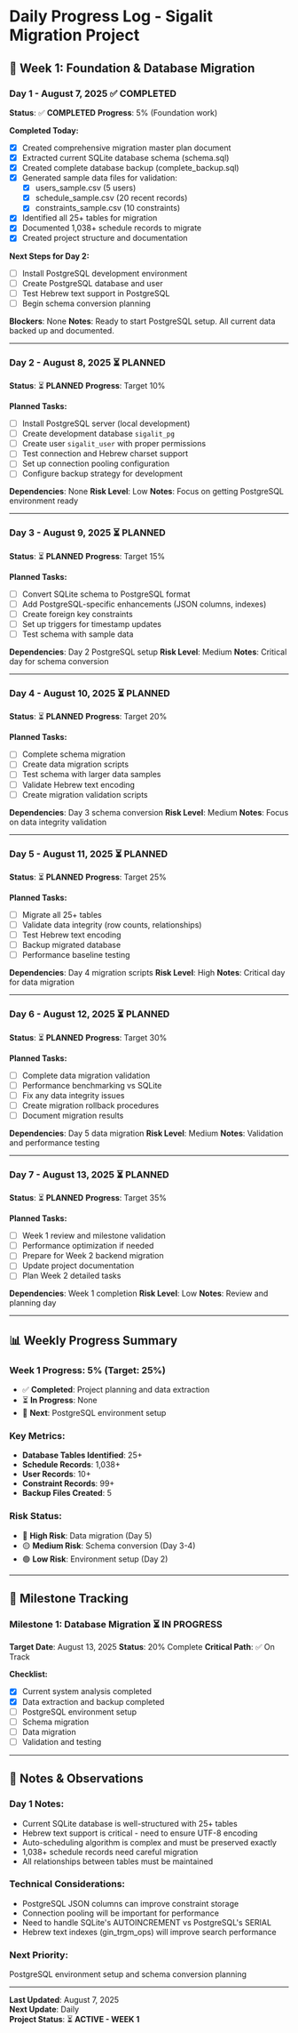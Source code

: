 # Daily Progress Log - Sigalit Migration Project

## 📅 **Week 1: Foundation & Database Migration**

### **Day 1 - August 7, 2025** ✅ **COMPLETED**
**Status**: ✅ **COMPLETED**
**Progress**: 5% (Foundation work)

**Completed Today:**
- [x] Created comprehensive migration master plan document
- [x] Extracted current SQLite database schema (schema.sql)
- [x] Created complete database backup (complete_backup.sql)
- [x] Generated sample data files for validation:
  - [x] users_sample.csv (5 users)
  - [x] schedule_sample.csv (20 recent records)
  - [x] constraints_sample.csv (10 constraints)
- [x] Identified all 25+ tables for migration
- [x] Documented 1,038+ schedule records to migrate
- [x] Created project structure and documentation

**Next Steps for Day 2:**
- [ ] Install PostgreSQL development environment
- [ ] Create PostgreSQL database and user
- [ ] Test Hebrew text support in PostgreSQL
- [ ] Begin schema conversion planning

**Blockers**: None
**Notes**: Ready to start PostgreSQL setup. All current data backed up and documented.

---

### **Day 2 - August 8, 2025** ⏳ **PLANNED**
**Status**: ⏳ **PLANNED**
**Progress**: Target 10%

**Planned Tasks:**
- [ ] Install PostgreSQL server (local development)
- [ ] Create development database `sigalit_pg`
- [ ] Create user `sigalit_user` with proper permissions
- [ ] Test connection and Hebrew charset support
- [ ] Set up connection pooling configuration
- [ ] Configure backup strategy for development

**Dependencies**: None
**Risk Level**: Low
**Notes**: Focus on getting PostgreSQL environment ready

---

### **Day 3 - August 9, 2025** ⏳ **PLANNED**
**Status**: ⏳ **PLANNED**
**Progress**: Target 15%

**Planned Tasks:**
- [ ] Convert SQLite schema to PostgreSQL format
- [ ] Add PostgreSQL-specific enhancements (JSON columns, indexes)
- [ ] Create foreign key constraints
- [ ] Set up triggers for timestamp updates
- [ ] Test schema with sample data

**Dependencies**: Day 2 PostgreSQL setup
**Risk Level**: Medium
**Notes**: Critical day for schema conversion

---

### **Day 4 - August 10, 2025** ⏳ **PLANNED**
**Status**: ⏳ **PLANNED**
**Progress**: Target 20%

**Planned Tasks:**
- [ ] Complete schema migration
- [ ] Create data migration scripts
- [ ] Test schema with larger data samples
- [ ] Validate Hebrew text encoding
- [ ] Create migration validation scripts

**Dependencies**: Day 3 schema conversion
**Risk Level**: Medium
**Notes**: Focus on data integrity validation

---

### **Day 5 - August 11, 2025** ⏳ **PLANNED**
**Status**: ⏳ **PLANNED**
**Progress**: Target 25%

**Planned Tasks:**
- [ ] Migrate all 25+ tables
- [ ] Validate data integrity (row counts, relationships)
- [ ] Test Hebrew text encoding
- [ ] Backup migrated database
- [ ] Performance baseline testing

**Dependencies**: Day 4 migration scripts
**Risk Level**: High
**Notes**: Critical day for data migration

---

### **Day 6 - August 12, 2025** ⏳ **PLANNED**
**Status**: ⏳ **PLANNED**
**Progress**: Target 30%

**Planned Tasks:**
- [ ] Complete data migration validation
- [ ] Performance benchmarking vs SQLite
- [ ] Fix any data integrity issues
- [ ] Create migration rollback procedures
- [ ] Document migration results

**Dependencies**: Day 5 data migration
**Risk Level**: Medium
**Notes**: Validation and performance testing

---

### **Day 7 - August 13, 2025** ⏳ **PLANNED**
**Status**: ⏳ **PLANNED**
**Progress**: Target 35%

**Planned Tasks:**
- [ ] Week 1 review and milestone validation
- [ ] Performance optimization if needed
- [ ] Prepare for Week 2 backend migration
- [ ] Update project documentation
- [ ] Plan Week 2 detailed tasks

**Dependencies**: Week 1 completion
**Risk Level**: Low
**Notes**: Review and planning day

---

## 📊 **Weekly Progress Summary**

### **Week 1 Progress: 5%** (Target: 25%)
- ✅ **Completed**: Project planning and data extraction
- ⏳ **In Progress**: None
- 🔄 **Next**: PostgreSQL environment setup

### **Key Metrics:**
- **Database Tables Identified**: 25+
- **Schedule Records**: 1,038+
- **User Records**: 10+
- **Constraint Records**: 99+
- **Backup Files Created**: 5

### **Risk Status:**
- 🔴 **High Risk**: Data migration (Day 5)
- 🟡 **Medium Risk**: Schema conversion (Day 3-4)
- 🟢 **Low Risk**: Environment setup (Day 2)

---

## 🎯 **Milestone Tracking**

### **Milestone 1: Database Migration** ⏳ **IN PROGRESS**
**Target Date**: August 13, 2025
**Status**: 20% Complete
**Critical Path**: ✅ On Track

**Checklist:**
- [x] Current system analysis completed
- [x] Data extraction and backup completed
- [ ] PostgreSQL environment setup
- [ ] Schema migration
- [ ] Data migration
- [ ] Validation and testing

---

## 📝 **Notes & Observations**

### **Day 1 Notes:**
- Current SQLite database is well-structured with 25+ tables
- Hebrew text support is critical - need to ensure UTF-8 encoding
- Auto-scheduling algorithm is complex and must be preserved exactly
- 1,038+ schedule records need careful migration
- All relationships between tables must be maintained

### **Technical Considerations:**
- PostgreSQL JSON columns can improve constraint storage
- Connection pooling will be important for performance
- Need to handle SQLite's AUTOINCREMENT vs PostgreSQL's SERIAL
- Hebrew text indexes (gin_trgm_ops) will improve search performance

### **Next Priority:**
PostgreSQL environment setup and schema conversion planning

---

**Last Updated**: August 7, 2025  
**Next Update**: Daily  
**Project Status**: ⏳ **ACTIVE - WEEK 1**
